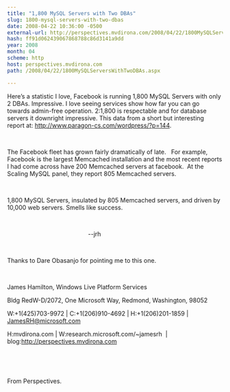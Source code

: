 ```yaml
---
title: "1,800 MySQL Servers with Two DBAs"
slug: 1800-mysql-servers-with-two-dbas
date: 2008-04-22 10:36:00 -0500
external-url: http://perspectives.mvdirona.com/2008/04/22/1800MySQLServersWithTwoDBAs.aspx
hash: ff91d062439067868788c86d3141a9dd
year: 2008
month: 04
scheme: http
host: perspectives.mvdirona.com
path: /2008/04/22/1800MySQLServersWithTwoDBAs.aspx

---
```



Here’s a statistic I love, Facebook is running
1,800 MySQL Servers with only 2 DBAs. Impressive. I love seeing services show how
far you can go towards admin-free operation. 2:1,800 is respectable and for database
servers it downright impressive. This data from a short but interesting report at: http://www.paragon-cs.com/wordpress/?p=144. 




 




The Facebook fleet has grown fairly dramatically
of late.   For example, Facebook is the largest Memcached
installation and the most recent
reports I had come across have 200
Memcached servers at facebook.
 At the Scaling
MySQL panel, they report 805 Memcached
servers. 




 




1,800 MySQL Servers, insulated by 805 Memcached
servers, and driven by 10,000 web servers. Smells like success.




 




                                               
--jrh




 




Thanks to Dare
Obasanjo for pointing me to this
one.




 




James Hamilton, Windows
Live Platform Services 

Bldg RedW-D/2072, One Microsoft Way, Redmond, Washington, 98052 

W:+1(425)703-9972 | C:+1(206)910-4692 | H:+1(206)201-1859 | JamesRH@microsoft.com 





H:mvdirona.com |
W:research.microsoft.com/~jamesrh 
| blog:http://perspectives.mvdirona.com





 






 









From Perspectives.

